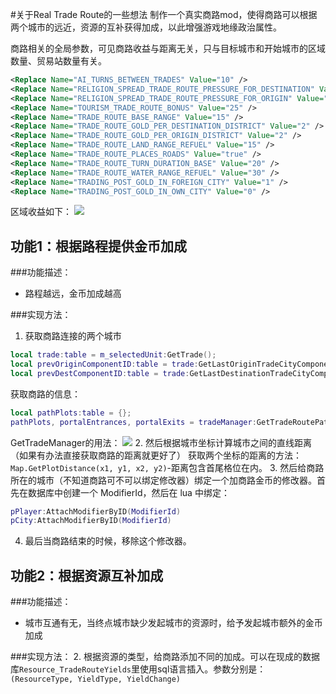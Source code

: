 #关于Real Trade Route的一些想法
制作一个真实商路mod，使得商路可以根据两个城市的远近，资源的互补获得加成，以此增强游戏地缘政治属性。

商路相关的全局参数，可见商路收益与距离无关，只与目标城市和开始城市的区域数量、贸易站数量有关。
```xml
<Replace Name="AI_TURNS_BETWEEN_TRADES" Value="10" />
<Replace Name="RELIGION_SPREAD_TRADE_ROUTE_PRESSURE_FOR_DESTINATION" Value="1.0" />
<Replace Name="RELIGION_SPREAD_TRADE_ROUTE_PRESSURE_FOR_ORIGIN" Value="0.5" />
<Replace Name="TOURISM_TRADE_ROUTE_BONUS" Value="25" />
<Replace Name="TRADE_ROUTE_BASE_RANGE" Value="15" />
<Replace Name="TRADE_ROUTE_GOLD_PER_DESTINATION_DISTRICT" Value="2" />
<Replace Name="TRADE_ROUTE_GOLD_PER_ORIGIN_DISTRICT" Value="2" />
<Replace Name="TRADE_ROUTE_LAND_RANGE_REFUEL" Value="15" />
<Replace Name="TRADE_ROUTE_PLACES_ROADS" Value="true" />
<Replace Name="TRADE_ROUTE_TURN_DURATION_BASE" Value="20" />
<Replace Name="TRADE_ROUTE_WATER_RANGE_REFUEL" Value="30" />
<Replace Name="TRADING_POST_GOLD_IN_FOREIGN_CITY" Value="1" />
<Replace Name="TRADING_POST_GOLD_IN_OWN_CITY" Value="0" />
```
区域收益如下：
![](https://i.imgur.com/0yED8JG.png)

## 功能1：根据路程提供金币加成
###功能描述：
- 路程越远，金币加成越高

###实现方法：
1. 获取商路连接的两个城市
```lua
local trade:table = m_selectedUnit:GetTrade();
local prevOriginComponentID:table = trade:GetLastOriginTradeCityComponentID();
local prevDestComponentID:table = trade:GetLastDestinationTradeCityComponentID();
```
获取商路的信息：
```lua
local pathPlots:table = {};
pathPlots, portalEntrances, portalExits = tradeManager:GetTradeRoutePath(m_originCityOwner, m_originCityID, cityOwner, cityID );
```
GetTradeManager的用法：
![](https://i.imgur.com/oihBbGZ.png)
2. 然后根据城市坐标计算城市之间的直线距离（如果有办法直接获取商路的距离就更好了）
获取两个坐标的距离的方法：
`Map.GetPlotDistance(x1, y1, x2, y2)`-距离包含首尾格位在内。
3. 然后给商路所在的城市（不知道商路可不可以绑定修改器）绑定一个加商路金币的修改器。首先在数据库中创建一个 ModifierId，然后在 lua 中绑定：
```lua
pPlayer:AttachModifierByID(ModifierId)
pCity:AttachModifierByID(ModifierId)
```
4. 最后当商路结束的时候，移除这个修改器。

## 功能2：根据资源互补加成
###功能描述：
- 城市互通有无，当终点城市缺少发起城市的资源时，给予发起城市额外的金币加成

###实现方法：
2. 根据资源的类型，给商路添加不同的加成。可以在现成的数据库`Resource_TradeRouteYields`里使用sql语言插入。参数分别是：`(ResourceType, YieldType, YieldChange)`

